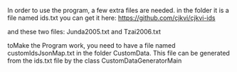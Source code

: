 In order to use the program, a few extra files are needed.
in the folder
it is a file named ids.txt
you can get it here: https://github.com/cjkvi/cjkvi-ids

and these two files:
Junda2005.txt and 
Tzai2006.txt 

toMake the Program work,
you need to have a file named customIdsJsonMap.txt
in the folder CustomData.
This file can be generated from the ids.txt file
by the class CustomDataGeneratorMain